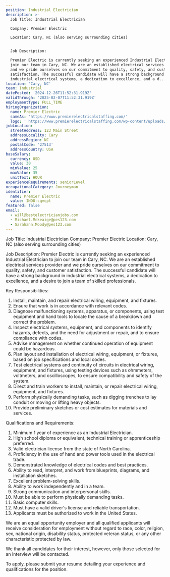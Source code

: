 ```yaml
---
position: Industrial Electrician
description: >-
  Job Title: Industrial Electrician

  Company: Premier Electric

  Location: Cary, NC (also serving surrounding cities)


  Job Description:

  Premier Electric is currently seeking an experienced Industrial Electrician to
  join our team in Cary, NC. We are an established electrical services provider
  and we pride ourselves on our commitment to quality, safety, and customer
  satisfaction. The successful candidate will have a strong background in
  industrial electrical systems, a dedication to excellence, and a d...
location: 'Cary, NC'
team: Industrial
datePosted: '2024-12-26T11:52:31.919Z'
validThrough: '2025-02-07T11:52:31.919Z'
employmentType: FULL_TIME
hiringOrganization:
  name: Premier Electric
  sameAs: 'https://www.premierelectricalstaffing.com/'
  logo: ' https://www.premierelectricalstaffing.com/wp-content/uploads/2020/05/Premier-Electrical-Staffing-logo.png'
jobLocation:
  streetAddress: 123 Main Street
  addressLocality: Cary
  addressRegion: NC
  postalCode: '27513'
  addressCountry: USA
baseSalary:
  currency: USD
  value: 30
  minValue: 25
  maxValue: 35
  unitText: HOUR
experienceRequirements: seniorLevel
occupationalCategory: Journeyman
identifier:
  name: Premier Electric
  value: INDU-cqvcpt
featured: false
email:
  - will@bestelectricianjobs.com
  - Michael.Mckeaige@pes123.com
  - Sarahann.Moody@pes123.com
---
```




Job Title: Industrial Electrician
Company: Premier Electric
Location: Cary, NC (also serving surrounding cities)

Job Description:
Premier Electric is currently seeking an experienced Industrial Electrician to join our team in Cary, NC. We are an established electrical services provider and we pride ourselves on our commitment to quality, safety, and customer satisfaction. The successful candidate will have a strong background in industrial electrical systems, a dedication to excellence, and a desire to join a team of skilled professionals.

Key Responsibilities:

1. Install, maintain, and repair electrical wiring, equipment, and fixtures.
2. Ensure that work is in accordance with relevant codes.
3. Diagnose malfunctioning systems, apparatus, or components, using test equipment and hand tools to locate the cause of a breakdown and correct the problem.
4. Inspect electrical systems, equipment, and components to identify hazards, defects, and the need for adjustment or repair, and to ensure compliance with codes.
5. Advise management on whether continued operation of equipment could be hazardous.
6. Plan layout and installation of electrical wiring, equipment, or fixtures, based on job specifications and local codes.
7. Test electrical systems and continuity of circuits in electrical wiring, equipment, and fixtures, using testing devices such as ohmmeters, voltmeters, and oscilloscopes, to ensure compatibility and safety of the system.
8. Direct and train workers to install, maintain, or repair electrical wiring, equipment, and fixtures.
9. Perform physically demanding tasks, such as digging trenches to lay conduit or moving or lifting heavy objects.
10. Provide preliminary sketches or cost estimates for materials and services.

Qualifications and Requirements:

1. Minimum 1 year of experience as an Industrial Electrician.
2. High school diploma or equivalent, technical training or apprenticeship preferred.
3. Valid electrician license from the state of North Carolina.
4. Proficiency in the use of hand and power tools used in the electrical trade.
5. Demonstrated knowledge of electrical codes and best practices.
6. Ability to read, interpret, and work from blueprints, diagrams, and installation sketches.
7. Excellent problem-solving skills.
8. Ability to work independently and in a team.
9. Strong communication and interpersonal skills.
10. Must be able to perform physically demanding tasks.
11. Basic computer skills.
12. Must have a valid driver's license and reliable transportation.
13. Applicants must be authorized to work in the United States.

We are an equal opportunity employer and all qualified applicants will receive consideration for employment without regard to race, color, religion, sex, national origin, disability status, protected veteran status, or any other characteristic protected by law. 

We thank all candidates for their interest, however, only those selected for an interview will be contacted. 

To apply, please submit your resume detailing your experience and qualifications for the position.
